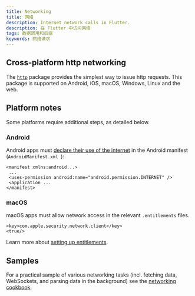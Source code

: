 ```yaml
---
title: Networking
title: 网络
description: Internet network calls in Flutter.
description: 在 Flutter 中访问网络
tags: 数据调用和后端
keywords: 网络请求
---
```


## Cross-platform http networking

The [`http`][] package provides the simplest way to issue http requests. This
package is supported on Android, iOS, macOS, Windows, Linux and the web.

## Platform notes

Some platforms require additional steps, as detailed below.

### Android

Android apps must [declare their use of the internet][declare] in the Android
manifest (`AndroidManifest.xml `):

```
<manifest xmlns:android...>
 ...
 <uses-permission android:name="android.permission.INTERNET" />
 <application ...
</manifest>
```

### macOS

macOS apps must allow network access in the relevant `.entitlements` files. 

```
<key>com.apple.security.network.client</key>
<true/>
```

Learn more about [setting up entitlements][].

[setting up entitlements]: {{site.url}}/platform-integration/macos/building#setting-up-entitlements

## Samples

For a practical sample of various networking tasks (incl. fetching data,
WebSockets, and parsing data in the background) see the 
[networking cookbook]({{site.url}}/cookbook#networking).

[declare]: {{site.android-dev}}/training/basics/network-ops/connecting
[`http`]: {{site.pub-pkg}}/http
